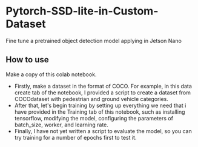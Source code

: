 # Pytorch-SSD-lite-in-Custom-Dataset
Fine tune a pretrained object detection model applying in Jetson Nano
## How to use
Make a copy of this colab notebook.
- Firstly, make a dataset in the format of COCO. For example, in this data create tab of the notebook, I provided a script to create a dataset from COCOdataset with pedestrian and ground vehicle categories.
- After that, let's begin training by setting up everything we need that i have provided in the Training tab of this notebook, such as installing tensorflow, modifying the model, configuring the parameters of batch_size, worker, and learning rate.
- Finally, I have not yet written a script to evaluate the model, so you can try training for a number of epochs first to test it.
